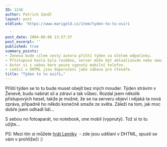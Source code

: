 ```yaml
---
ID: 1236
author: Patrick Zandl
layout: post
oldlink: 'https://www.marigold.cz/item/tyden-to-tu-osiri

  '
post_date: 2004-08-06 13:57:37
post_excerpt: ''
published: true
summary_points:
- Ženeva bude cílem cesty autora příští týden za účelem odpočinku.
- Přístupová hesla byla rozdána, server může být aktualizován nebo smazán.
- Autor si s sebou bere pouze vypnutý mobilní telefon.
- Lemíci v DHTML jsou doporučeni jako zábava pro čtenáře.
title: "Týden to tu osiří…"
---
```


<p>
Příští týden se to tu bude muset obejít bez mých mouder. Týden strávím v Ženevě, budu nabírat sil a zdraví a tak vůbec. Rozdal jsem několik přístupových hesel, takže je možné, že se na serveru objeví i nějaká ta nová zpráva, případně ho někdo konečně smaže ze světa. Záleží na tom, jak moc dobře jsem odhadl lidi... </p>
<p>
S sebou no fotoaparát, no notebook, one mobil (vypnutý). Tož si to tu užijte...</p>
<p>
PS: Mezi tím si můžete <a href="http://snesorama.net/flash/lemmings/index.html">hrát Lemíky</a>  - zde jsou udělaní v DHTML, spustí se vám v prohlížeči :)</p>